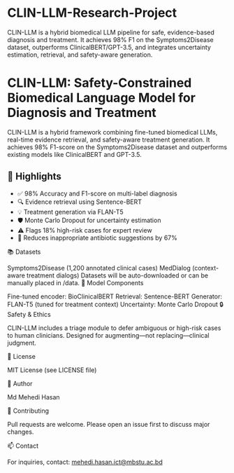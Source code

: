 # CLIN-LLM-Research-Project
CLIN-LLM is a hybrid biomedical LLM pipeline for safe, evidence-based diagnosis and treatment. It achieves 98% F1 on the Symptoms2Disease dataset, outperforms ClinicalBERT/GPT-3.5, and integrates uncertainty estimation, retrieval, and safety-aware generation.

# CLIN-LLM: Safety-Constrained Biomedical Language Model for Diagnosis and Treatment

CLIN-LLM is a hybrid framework combining fine-tuned biomedical LLMs, real-time evidence retrieval, and safety-aware treatment generation. It achieves 98% F1-score on the Symptoms2Disease dataset and outperforms existing models like ClinicalBERT and GPT-3.5.

## 🚀 Highlights
- ✅ 98% Accuracy and F1-score on multi-label diagnosis
- 🔍 Evidence retrieval using Sentence-BERT
- 💡 Treatment generation via FLAN-T5
- 🛡️ Monte Carlo Dropout for uncertainty estimation
- ⚠️ Flags 18% high-risk cases for expert review
- 💊 Reduces inappropriate antibiotic suggestions by 67%

📚 Datasets

Symptoms2Disease (1,200 annotated clinical cases)
MedDialog (context-aware treatment dialogs)
Datasets will be auto-downloaded or can be manually placed in /data.
🧠 Model Components

Fine-tuned encoder: BioClinicalBERT
Retrieval: Sentence-BERT
Generator: FLAN-T5 (tuned for treatment context)
Uncertainty: Monte Carlo Dropout
🔒 Safety & Ethics

CLIN-LLM includes a triage module to defer ambiguous or high-risk cases to human clinicians. Designed for augmenting—not replacing—clinical judgment.

📄 License

MIT License (see LICENSE file)

👥 Author

Md Mehedi Hasan

🤝 Contributing

Pull requests are welcome. Please open an issue first to discuss major changes.

📫 Contact

For inquiries, contact: mehedi.hasan.ict@mbstu.ac.bd
